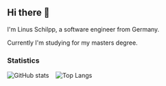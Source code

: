## Hi there 👋

I'm Linus Schilpp, a software engineer from Germany.

Currently I'm studying for my masters degree.

### Statistics

![GitHub stats](https://github-readme-stats.vercel.app/api?username=lischilpp&show_icons=true&theme=transparent&hide_rank=true&include_all_commits=true&disable_animations=true)&nbsp;&nbsp;&nbsp;
![Top Langs](https://github-readme-stats.vercel.app/api/top-langs/?username=lischilpp&layout=compact&langs_count=8&disable_animations=true)
